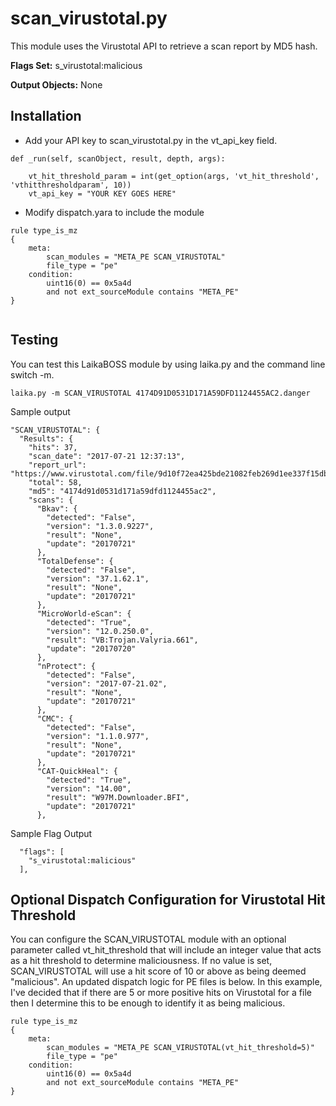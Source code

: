 scan_virustotal.py
================

This module uses the Virustotal API to retrieve a scan report by MD5 hash. 

**Flags Set:** s_virustotal:malicious

**Output Objects:** None

Installation
---
* Add your API key to scan_virustotal.py in the vt_api_key field.

```
def _run(self, scanObject, result, depth, args):

	vt_hit_threshold_param = int(get_option(args, 'vt_hit_threshold', 'vthitthresholdparam', 10))
	vt_api_key = "YOUR KEY GOES HERE"
```

* Modify dispatch.yara to include the module 
```
rule type_is_mz
{
    meta:
        scan_modules = "META_PE SCAN_VIRUSTOTAL"
        file_type = "pe"
    condition:
        uint16(0) == 0x5a4d
        and not ext_sourceModule contains "META_PE"
}


```

Testing
---
You can test this LaikaBOSS module by using laika.py and the command line switch -m. 
```
laika.py -m SCAN_VIRUSTOTAL 4174D91D0531D171A59DFD1124455AC2.danger
```

Sample output
```
"SCAN_VIRUSTOTAL": {
  "Results": {
	"hits": 37,
	"scan_date": "2017-07-21 12:37:13",
	"report_url": "https://www.virustotal.com/file/9d10f72ea425bde21082feb269d1ee337f15dbe4b339a77d6daf568d10ebabc9/analysis/1500640633/",
	"total": 58,
	"md5": "4174d91d0531d171a59dfd1124455ac2",
	"scans": {
	  "Bkav": {
		"detected": "False",
		"version": "1.3.0.9227",
		"result": "None",
		"update": "20170721"
	  },
	  "TotalDefense": {
		"detected": "False",
		"version": "37.1.62.1",
		"result": "None",
		"update": "20170721"
	  },
	  "MicroWorld-eScan": {
		"detected": "True",
		"version": "12.0.250.0",
		"result": "VB:Trojan.Valyria.661",
		"update": "20170720"
	  },
	  "nProtect": {
		"detected": "False",
		"version": "2017-07-21.02",
		"result": "None",
		"update": "20170721"
	  },
	  "CMC": {
		"detected": "False",
		"version": "1.1.0.977",
		"result": "None",
		"update": "20170721"
	  },
	  "CAT-QuickHeal": {
		"detected": "True",
		"version": "14.00",
		"result": "W97M.Downloader.BFI",
		"update": "20170721"
	  },

```

Sample Flag Output
```
  "flags": [
	"s_virustotal:malicious"
  ],
```

Optional Dispatch Configuration for Virustotal Hit Threshold
---
You can configure the SCAN_VIRUSTOTAL module with an optional parameter called vt_hit_threshold that will include an 
integer value that acts as a hit threshold to determine maliciousness. If no value is set, SCAN_VIRUSTOTAL will use
a hit score of 10 or above as being deemed "malicious". An updated dispatch logic for PE files is below. In this example,
I've decided that if there are 5 or more positive hits on Virustotal for a file then I determine this to be enough to 
identify it as being malicious.

```
rule type_is_mz
{
    meta:
        scan_modules = "META_PE SCAN_VIRUSTOTAL(vt_hit_threshold=5)"
        file_type = "pe"
    condition:
        uint16(0) == 0x5a4d
        and not ext_sourceModule contains "META_PE"
}

```
